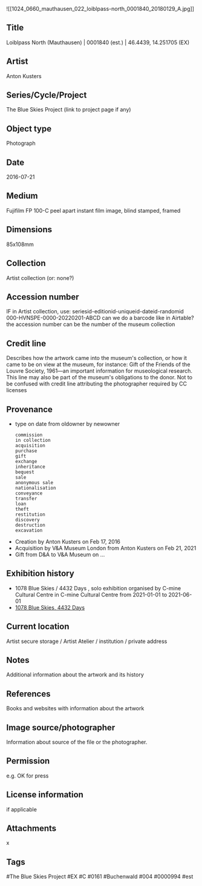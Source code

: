 ![[1024_0660_mauthausen_022_loiblpass-north_0001840_20180129_A.jpg]]

## Title
Loiblpass North (Mauthausen) | 0001840 (est.) | 46.4439, 14.251705 (EX)

## Artist
Anton Kusters

## Series/Cycle/Project
The Blue Skies Project (link to project page if any)

## Object type
Photograph

## Date
2016-07-21

## Medium
Fujifilm FP 100-C peel apart instant film image, blind stamped, framed

## Dimensions
85x108mm 

## Collection
Artist collection (or: none?)

## Accession number
IF in Artist collection, use: seriesid-editionid-uniqueid-dateid-randomid
000-HVNSPE-0000-20220201-ABCD
can we do a barcode like in Airtable?
the accession number can be the number of the museum collection

## Credit line
Describes how the artwork came into the museum's collection, or how it came to be on view at the museum, for instance:
Gift of the Friends of the Louvre Society, 1961—an important information for museological research. 
This line may also be part of the museum's obligations to the donor. 
Not to be confused with credit line attributing the photographer required by CC licenses

## Provenance
- type on date from oldowner by newowner
	```
	commission
	in collection
	acquisition
	purchase
	gift
	exchange
	inheritance
	bequest
	sale
	anonymous sale
	nationalisation
	conveyance
	transfer
	loan
	theft
	restitution
	discovery
	destruction
	excavation
	```
- Creation by Anton Kusters on Feb 17, 2016
- Acquisition by V&A Museum London from Anton Kusters on Feb 21, 2021
- Gift from D&A to V&A Museum on …

## Exhibition history
- 1078 Blue Skies / 4432 Days , solo exhibition organised by C-mine Cultural Centre in C-mine Cultural Centre from 2021-01-01 to 2021-06-01
- [1078 Blue Skies, 4432 Days](1078%20Blue%20Skies,%204432%20Days.md)

## Current location
Artist secure storage / Artist Atelier / institution / private address

## Notes
Additional information about the artwork and its history

## References
Books and websites with information about the artwork

## Image source/photographer
Information about source of the file or the photographer.

## Permission
e.g. OK for press

## License information
if applicable

## Attachments
x

## Tags
#The Blue Skies Project
#EX
#C
#0161
#Buchenwald
#004
#0000994
#est